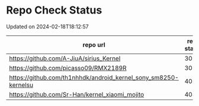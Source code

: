# Repo Check Status

Updated on 2024-02-18T18:12:57

| repo url | repo status |
| -------- | -------- | 
|  https://github.com/A-JiuA/sirius_Kernel |  301 |
|  https://github.com/picasso09/RMX2189R |  301 |
|  https://github.com/th1nhhdk/android_kernel_sony_sm8250-kernelsu |  404 |
|  https://github.com/Sr-Han/kernel_xiaomi_mojito |  404 |
